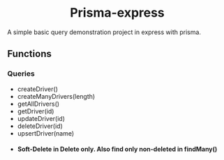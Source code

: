 <h1 align="center" id="title">Prisma-express</h1>

<p id="description">A simple basic query demonstration project in express with prisma.</p>

  
  
<h2>Functions</h2>


<h3>Queries</h3> 
<ul>
  <li>createDriver()</li>
  <li>createManyDrivers(length)</li>
  <li>getAllDrivers()</li>
<li>getDriver(id)</li>   <li>updateDriver(id)</li><liupdateManyDrivers(Array\[ids\])></li>  <li>deleteDriver(id)</li> <li>upsertDriver(name)</li>
</ul>
 
*   <h4>Soft-Delete in Delete only. Also find only non-deleted in findMany()</h4>
